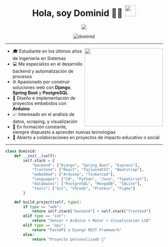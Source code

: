 <h1 align="center">Hola, soy Dominid 👨‍💻 <img src="https://media.giphy.com/media/hvRJCLFzcasrR4ia7z/giphy.gif" width="35"></h1>

<p align="center">
  <a href="https://github.com/DenverCoder1/readme-typing-svg">
    <img src="https://readme-typing-svg.herokuapp.com?font=Fira+Code&color=%2300BFFF&size=24&center=true&vCenter=true&width=800&height=60&lines=Estudiante+de+Ingeniería+en+Sistemas;Desarrollo+Web+Fullstack;C%23+y+Python+Developer;Bases+de+Datos+SQL+y+NoSQL;Sistemas+Embutidos+y+Arduino;Proyectos+con+Spring+Boot+y+Django;Aprendizaje+Continuo+y+Colaborativo">
  </a>
</p>

<p align="center"> 
  <img src="https://komarev.com/ghpvc/?username=dominid&label=Profile%20views&color=blue&style=plastic" alt="dominid" /> 
</p>

---


<picture> <img align="right" src="https://github.com/7oSkaaa/7oSkaaa/blob/main/Images/Right_Side.gif?raw=true" width="250px"></picture>

- 🎓 Estudiante en los últimos años de Ingeniería en Sistemas  
- 💻 Me especializo en el desarrollo backend y automatización de procesos  
- 🌐 Apasionado por construir soluciones web con **Django**, **Spring Boot** y **PostgreSQL**  
- 🔧 Diseño e implementación de proyectos embebidos con **Arduino**  
- 📈 Interesado en el análisis de datos, scraping, y visualización  
- 🧠 En formación constante, siempre dispuesto a aprender nuevas tecnologías  
- 🤝 Abierto a colaboraciones en proyectos de impacto educativo o social

---

```python
class Dominid:
    def __init__(self):
        self.stack = {
            "backend": ["Django", "Spring Boot", "Express"],
            "frontend": ["React", "TailwindCSS", "Bootstrap"],
            "embedded": ["Arduino", "Tinkercad"],
            "languages": ["C#", "Python", "Java", "TypeScript"],
            "databases": ["PostgreSQL", "MongoDB", "SQLite"],
            "tools": ["Git", "VSCode", "Proteus", "Figma"]
        }

    def build_project(self, type):
        if type == "web":
            return self.stack["backend"] + self.stack["frontend"]
        elif type == "iot":
            return "Sensor + Arduino + Motor + Visualización LCD"
        elif type == "api":
            return "FastAPI o Django REST Framework"
        else:
            return "Proyecto personalizado 🔧"
